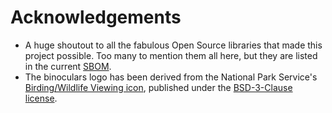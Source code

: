 # Acknowledgements

* A huge shoutout to all the fabulous Open Source libraries that made this project possible. Too many to mention them all here, but they are listed in the current [SBOM](https://github.com/MaibornWolff/SecObserve/blob/main/sbom/sbom_1.40.0.json).
* The binoculars logo has been derived from the National Park Service's [Birding/Wildlife Viewing icon](https://github.com/nationalparkservice/symbol-library/blob/gh-pages/src/standalone/birding-wildlife-viewing-black-30.svg), published under the [BSD-3-Clause license](https://github.com/nationalparkservice/symbol-library/blob/gh-pages/LICENSE.txt).
